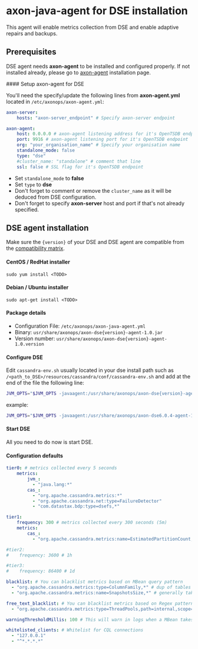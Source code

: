 # axon-java-agent for DSE installation

This agent will enable metrics collection from DSE and enable adaptive repairs and backups.

## Prerequisites

DSE agent needs **axon-agent** to be installed and configured properly. If not installed already, please go to [axon-agent](../../axon-agent/install) installation 
page.

#### Setup axon-agent for DSE

You'll need the specify/update the following lines from **axon-agent.yml** located in `/etc/axonops/axon-agent.yml`:



``` yaml hl_lines="2 8 9 10 11"
axon-server:
    hosts: "axon-server_endpoint" # Specify axon-server endpoint

axon-agent:
    host: 0.0.0.0 # axon-agent listening address for it's OpenTSDB endpoint
    port: 9916 # axon-agent listening port for it's OpenTSDB endpoint
    org: "your_organisation_name" # Specify your organisation name
    standalone_mode: false
    type: "dse"
    #cluster_name: "standalone" # comment that line
    ssl: false # SSL flag for it's OpenTSDB endpoint
```
* Set `standalone_mode` to **false**
* Set `type` to **dse**
* Don't forget to comment or remove the `cluster_name` as it will be deduced from DSE configuration.
* Don't forget to specify **axon-server** host and port if that's not already specified.

## DSE agent installation

Make sure the `{version}` of your DSE and DSE agent are compatible from the [compatibility matrix](../../compat_matrix/compat_matrix). 


#### CentOS / RedHat installer
``` -
sudo yum install <TODO>
```
#### Debian / Ubuntu installer
``` -
sudo apt-get install <TODO>
```

#### Package details

* Configuration File: `/etc/axonops/axon-java-agent.yml`
* Binary: `usr/share/axonops/axon-dse{version}-agent-1.0.jar`
* Version number: `usr/share/axonops/axon-dse{version}-agent-1.0.version`

#### Configure DSE 

Edit `cassandra-env.sh` usually located in your dse install path such as `/<path_to_DSE>/resources/cassandra/conf/cassandra-env.sh` and add at the end of the file the following line:

``` bash 
JVM_OPTS="$JVM_OPTS -javaagent:/usr/share/axonops/axon-dse{version}-agent-1.0.jar=/etc/axonops/axon-java-agent.yml"
```


example:
``` bash
JVM_OPTS="$JVM_OPTS -javaagent:/usr/share/axonops/axon-dse6.0.4-agent-1.0.jar=/etc/axonops/axon-java-agent.yml"
```


#### Start DSE

All you need to do now is start DSE.


#### Configuration defaults

``` yaml
tier0: # metrics collected every 5 seconds
    metrics:
        jvm_:
          - "java.lang:*"
        cas_:
          - "org.apache.cassandra.metrics:*"
          - "org.apache.cassandra.net:type=FailureDetector"
          - "com.datastax.bdp:type=dsefs,*"

tier1:
    frequency: 300 # metrics collected every 300 seconds (5m)
    metrics:
        cas_:
          - "org.apache.cassandra.metrics:name=EstimatedPartitionCount,*"

#tier2:
#    frequency: 3600 # 1h

#tier3:
#    frequency: 86400 # 1d

blacklist: # You can blacklist metrics based on MBean query pattern
  - "org.apache.cassandra.metrics:type=ColumnFamily,*" # dup of tables
  - "org.apache.cassandra.metrics:name=SnapshotsSize,*" # generally takes time

free_text_blacklist: # You can blacklist metrics based on Regex pattern
  - "org.apache.cassandra.metrics:type=ThreadPools,path=internal,scope=Repair#.*"

warningThresholdMillis: 100 # This will warn in logs when a MBean takes longer than the specified value.

whitelisted_clients: # Whitelist for CQL connections
  - "127.0.0.1"
  - "^*.*.*.*"
```
